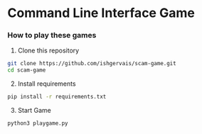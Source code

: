 # Command Line Interface Game


### How to play these games

1. Clone this repository

```bash
git clone https://github.com/ishgervais/scam-game.git
cd scam-game
```

2. Install requirements

```bash
pip install -r requirements.txt
```

3. Start Game

```bash
python3 playgame.py
```

<!-- ### Sample play of Number Guess game -->

<!-- ![Guess the number](./img/playgames.png) -->



<!-- #### Two additional modules are also used in this.

- `tinge` : for printing colored text in console
- `pyfiglet` : for ascii-art
- `PyInquirer` : interactive command line interface -->

<!-- #### Dependencies

```
Package        Version
-------------- ---------
pip            21.0.1
prompt-toolkit 1.0.14
pyfiglet       0.8.post1
Pygments       2.9.0
PyInquirer     1.0.3
regex          2021.4.4
setuptools     56.0.0
six            1.16.0
tinge          0.0.2
wcwidth        0.2.5
wheel          0.36.2
``` -->
